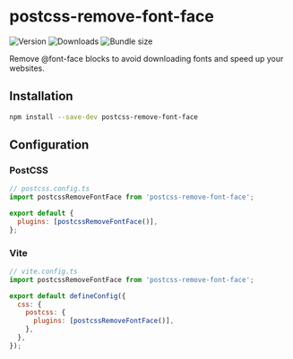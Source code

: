 # postcss-remove-font-face

![Version](https://img.shields.io/npm/v/postcss-remove-font-face)
![Downloads](https://img.shields.io/npm/dw/postcss-remove-font-face)
![Bundle size](https://img.shields.io/bundlephobia/minzip/postcss-remove-font-face)

Remove @font-face blocks to avoid downloading fonts and speed up your websites.

## Installation

```bash
npm install --save-dev postcss-remove-font-face
```

## Configuration

### PostCSS

```js
// postcss.config.ts
import postcssRemoveFontFace from 'postcss-remove-font-face';

export default {
  plugins: [postcssRemoveFontFace()],
};
```

### Vite

```js
// vite.config.ts
import postcssRemoveFontFace from 'postcss-remove-font-face';

export default defineConfig({
  css: {
    postcss: {
      plugins: [postcssRemoveFontFace()],
    },
  },
});
```
